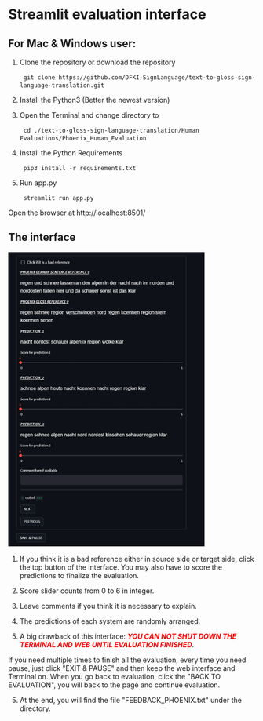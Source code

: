 # Streamlit evaluation interface

## For Mac & Windows user:

1. Clone the repository or download the repository
 
        git clone https://github.com/DFKI-SignLanguage/text-to-gloss-sign-language-translation.git
        
2. Install the Python3 (Better the newest version)
3. Open the Terminal and change directory to
        
        cd ./text-to-gloss-sign-language-translation/Human Evaluations/Phoenix_Human_Evaluation

4. Install the Python Requirements

        pip3 install -r requirements.txt

5. Run app.py

        streamlit run app.py

Open the browser at http://localhost:8501/

## The interface
<img src="https://github.com/yvanzhu/Sign_language_human_evaluation/blob/main/Phoenix_evaluation_new/Interface.png" width="400" height="600" alt="Image text"/><br/>

1. If you think it is a bad reference either in source side or target side, click the top button of the interface. You may also have to score the predictions to finalize the evaluation.

2. Score slider counts from 0 to 6 in integer. 

3. Leave comments if you think it is necessary to explain. 

4. The predictions of each system are randomly arranged.

5. A big drawback of this interface: <font color=red>**_YOU CAN NOT SHUT DOWN THE TERMINAL AND WEB UNTIL EVALUATION FINISHED_**</font>. 

  If you need multiple times to finish all the evaluation, every time you need pause, just click "EXIT & PAUSE" and then keep the web interface and Terminal on. When you go back to evaluation, click the "BACK TO EVALUATION", you will back to the page and continue evaluation. 

5. At the end, you will find the file "FEEDBACK_PHOENIX.txt" under the directory.
